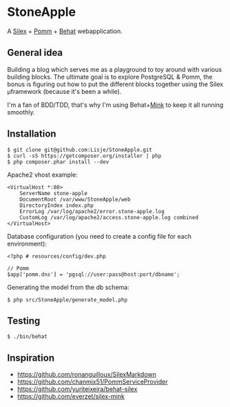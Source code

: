 StoneApple
==========

A [Silex][s] + [Pomm][p] + [Behat][b] webapplication.

General idea
------------

Building a blog which serves me as a playground to toy around with various 
building blocks. The ultimate goal is to explore PostgreSQL & Pomm, the bonus 
is figuring out how to put the different blocks together using the Silex 
µframework (because it's been a while).

I'm a fan of BDD/TDD, that's why I'm using Behat+[Mink][m] to keep it all running 
smoothly.


Installation
------------

    $ git clone git@github.com:Lisje/StoneApple.git
    $ curl -sS https://getcomposer.org/installer | php
    $ php composer.phar install --dev

Apache2 vhost example:

    <VirtualHost *:80>
        ServerName stone-apple
        DocumentRoot /var/www/StoneApple/web
        DirectoryIndex index.php
        ErrorLog /var/log/apache2/error.stone-apple.log
        CustomLog /var/log/apache2/access.stone-apple.log combined
    </VirtualHost>

Database configuration (you need to create a config file for each environment):

    <?php # resources/config/dev.php

    // Pomm
    $app['pomm.dns'] = 'pgsql://user:pass@host:port/dbname';

Generating the model from the db schema:

    $ php src/StoneApple/generate_model.php


Testing
-------

    $ ./bin/behat


Inspiration
-----------

* https://github.com/ronanguilloux/SilexMarkdown
* https://github.com/chanmix51/PommServiceProvider
* https://github.com/yuriteixeira/behat-silex
* https://github.com/everzet/silex-mink


[s]: http://silex.sensiolabs.org/
[p]: http://pomm.coolkeums.org/
[b]: http://behat.org/
[m]: http://mink.behat.org/